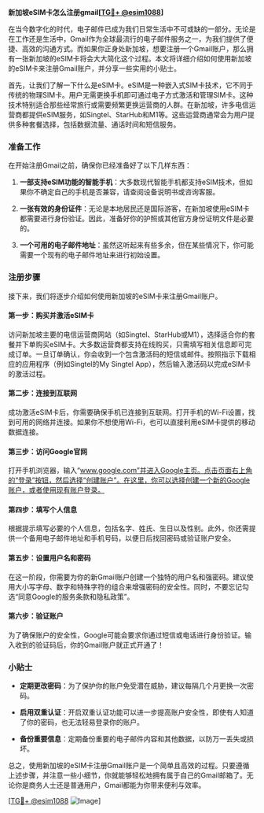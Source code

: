 **新加坡eSIM卡怎么注册gmail[[TG💪+ @esim1088](https://t.me/s/esim1088)]**

在当今数字化的时代，电子邮件已成为我们日常生活中不可或缺的一部分。无论是在工作还是生活中，Gmail作为全球最流行的电子邮件服务之一，为我们提供了便捷、高效的沟通方式。而如果你正身处新加坡，想要注册一个Gmail账户，那么拥有一张新加坡的eSIM卡将会大大简化这个过程。本文将详细介绍如何使用新加坡的eSIM卡来注册Gmail账户，并分享一些实用的小贴士。

首先，让我们了解一下什么是eSIM卡。eSIM是一种嵌入式SIM卡技术，它不同于传统的物理SIM卡。用户无需更换手机即可通过电子方式激活和管理SIM卡。这种技术特别适合那些经常旅行或需要频繁更换运营商的人群。在新加坡，许多电信运营商都提供eSIM服务，如Singtel、StarHub和M1等。这些运营商通常会为用户提供多种套餐选择，包括数据流量、通话时间和短信服务。

### 准备工作

在开始注册Gmail之前，确保你已经准备好了以下几样东西：

1. **一部支持eSIM功能的智能手机**：大多数现代智能手机都支持eSIM技术，但如果你不确定自己的手机是否兼容，请查阅设备说明书或咨询客服。
   
2. **一张有效的身份证件**：无论是本地居民还是国际游客，在新加坡使用eSIM卡都需要进行身份验证。因此，准备好你的护照或其他官方身份证明文件是必要的。

3. **一个可用的电子邮件地址**：虽然这听起来有些多余，但在某些情况下，你可能需要一个现有的电子邮件地址来进行初始设置。

### 注册步骤

接下来，我们将逐步介绍如何使用新加坡的eSIM卡来注册Gmail账户。

#### 第一步：购买并激活eSIM卡

访问新加坡主要的电信运营商网站（如Singtel、StarHub或M1），选择适合你的套餐并下单购买eSIM卡。大多数运营商都支持在线购买，只需填写相关信息即可完成订单。一旦订单确认，你会收到一个包含激活码的短信或邮件。按照指示下载相应的应用程序（例如Singtel的My Singtel App），然后输入激活码以完成eSIM卡的激活过程。

#### 第二步：连接到互联网

成功激活eSIM卡后，你需要确保手机已连接到互联网。打开手机的Wi-Fi设置，找到可用的网络并连接。如果你不想使用Wi-Fi，也可以直接利用eSIM卡提供的移动数据连接。

#### 第三步：访问Google官网

打开手机浏览器，输入“www.google.com”并进入Google主页。点击页面右上角的“登录”按钮，然后选择“创建账户”。在这里，你可以选择创建一个新的Google账户，或者使用现有账户登录。

#### 第四步：填写个人信息

根据提示填写必要的个人信息，包括名字、姓氏、生日以及性别。此外，你还需提供一个备用电子邮件地址和手机号码，以便日后找回密码或验证账户安全。

#### 第五步：设置用户名和密码

在这一阶段，你需要为你的新Gmail账户创建一个独特的用户名和强密码。建议使用大小写字母、数字和特殊字符的组合来增强密码的安全性。同时，不要忘记勾选“同意Google的服务条款和隐私政策”。

#### 第六步：验证账户

为了确保账户的安全性，Google可能会要求你通过短信或电话进行身份验证。输入收到的验证码后，你的Gmail账户就正式开通了！

### 小贴士

- **定期更改密码**：为了保护你的账户免受潜在威胁，建议每隔几个月更换一次密码。
  
- **启用双重认证**：开启双重认证功能可以进一步提高账户安全性，即使有人知道了你的密码，也无法轻易登录你的账户。

- **备份重要信息**：定期备份重要的电子邮件内容和其他数据，以防万一丢失或损坏。

总之，使用新加坡的eSIM卡注册Gmail账户是一个简单且高效的过程。只要遵循上述步骤，并注意一些小细节，你就能够轻松地拥有属于自己的Gmail邮箱了。无论你是商务人士还是普通用户，Gmail都能为你带来便利与效率。

[[TG💪+ @esim1088](https://t.me/s/esim1088) ![Image](https://i.postimg.cc/4NQfJmqS/Snipaste-2025-05-13-00-14-12.png)]